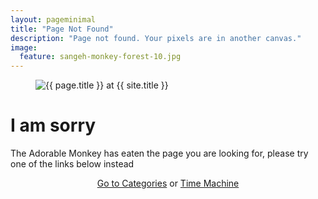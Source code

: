 ```yaml
---
layout: pageminimal
title: "Page Not Found"
description: "Page not found. Your pixels are in another canvas."
image:
  feature: sangeh-monkey-forest-10.jpg
---  
```

<figure>
<img src="{{ site.url }}/images/hmfaysal-404.jpg" alt="{{ page.title }} at {{ site.title }}">
</figure>
<div class="text-center">
<h1>I am sorry</h1>
<p>The Adorable Monkey has eaten the page you are looking for,
please try one of the links below instead</p>
</div>
<!--<figure>
<img src="{{ site.url }}/images/bg-arrow.png" alt="down-arrow">
</figure>-->

<center><a href="http://andreanisme.net/categories" class="btn btn-success  btn-lg">Go to Categories</a> or <a href="http://andreanisme.net/archives" class="btn btn-success btn-lg">Time Machine</a></center>